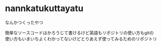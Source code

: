 # nannkatukuttayatu
なんかつくったやつ

簡単なソースコードはかろうじて書けるけど英語もリポジトリの使い方もgitの使い方もいまいちよくわかってないけどとりあえず使ってみるためのリポジトリ
